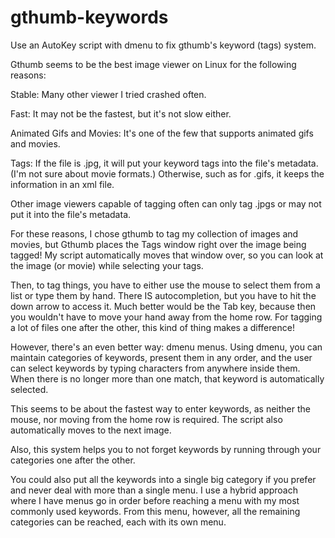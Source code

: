 # gthumb-keywords
Use an AutoKey script with dmenu to fix gthumb's keyword (tags) system.

Gthumb seems to be the best image viewer on Linux for the following reasons:

Stable: Many other viewer I tried crashed often.

Fast: It may not be the fastest, but it's not slow either.

Animated Gifs and Movies: It's one of the few that supports animated gifs and movies.

Tags: If the file is .jpg, it will put your keyword tags into the file's metadata. (I'm not sure about movie formats.) Otherwise, such as for .gifs, it keeps the information in an xml file. 

Other image viewers capable of tagging often can only tag .jpgs or may not put it into the file's metadata.

For these reasons, I chose gthumb to tag my collection of images and movies, but Gthumb places the Tags window right over the image being tagged! My script automatically moves that window over, so you can look at the image (or movie) while selecting your tags.

Then, to tag things, you have to either use the mouse to select them from a list or type them by hand. There IS autocompletion, but you have to hit the down arrow to access it. Much better would be the Tab key, because then you wouldn't have to move your hand away from the home row. For tagging a lot of files one after the other, this kind of thing makes a difference!

However, there's an even better way: dmenu menus. Using dmenu, you can maintain categories of keywords, present them in any order, and the user can select keywords by typing characters from anywhere inside them. When there is no longer more than one match, that keyword is automatically selected.

This seems to be about the fastest way to enter keywords, as neither the mouse, nor moving from the home row is required. The script also automatically moves to the next image.

Also, this system helps you to not forget keywords by running through your categories one after the other. 

You could also put all the keywords into a single big category if you prefer and never deal with more than a single menu. I use a hybrid approach where I have menus go in order before reaching a menu with my most commonly used keywords. From this menu, however, all the remaining categories can be reached, each with its own menu.


